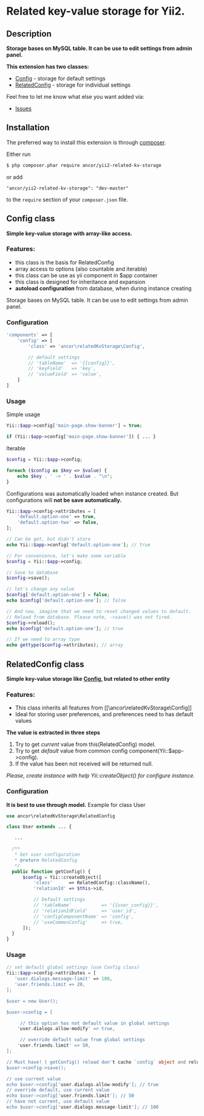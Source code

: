 # Related key-value storage for Yii2.

## Description

**Storage bases on MySQL table. It can be use to edit settings from admin panel.**

**This extension has two classes:**

+ [Config](#config-class) - storage for default settings
+ [RelatedConfig](#relatedconfig-class) - storage for individual settings

Feel free to let me know what else you want added via:

- [Issues](https://github.com/ancor-dev/yii2-related-kv-storage/issues)

## Installation

The preferred way to install this extension is through [composer](http://getcomposer.org/download/).

Either run

```bash
$ php composer.phar require ancor/yii2-related-kv-storage
```

or add

```
"ancor/yii2-related-kv-storage": "dev-master"
```

to the `require` section of your `composer.json` file.

## Config class

**Simple key-value storage with array-like access.**

### Features:

+ this class is the basis for RelatedConfig
+ array access to options (also countable and iterable)
+ this class can be use as yii component in $app container
+ this class is designed for inheritance and expansion
+ **autoload configuration** from database, when during instance creating

Storage bases on MySQL table. It can be use to edit settings from admin panel.

### Configuration

```php
'components' => [
    'config' => [
        'class' => 'ancor\relatedKvStorage\Config',

        // default settings
        // 'tableName'  => '{{config}}',
        // 'keyField'   => 'key',
        // 'valueField' => 'value',
    ]
]
```

### Usage

Simple usage
```php
Yii::$app->config['main-page.show-banner'] = true;

if (Yii::$app->config['main-page.show-banner']) { ... }
```

Iterable
```php
$config = Yii::$app->config;

foreach ($config as $key => $value) {
    echo $key . ' -> ' . $value . "\n";
}
```

Configurations  was automatically loaded when instance created.
But configurations will **not be save automatically.**
```php
Yii::$app->config->attributes = [
    'default.option-one' => true,
    'default.option-two' => false,
];

// Can be get, but didn't store
echo Yii::$app->config['default.option-one']; // true

// For convenience, let's make some variable
$config = Yii::$app->config;

// Save to database
$config->save();

// let's change any value
$config['default.option-one'] = false;
echo $config['default.option-one']; // false

// And now, imagine that we need to reset changed values to default.
// Reload from database. Please note, ->save() was not fired.
$config->reload();
echo $config['default.option-one']; // true

// If we need to array type
echo gettype($config->attributes); // array
```

## RelatedConfig class

**Simple key-value storage like [Config](#config-class), but related to other entity**

### Features:

+ This class inherits all features from [[\ancor\relatedKvStorage\Config]]
+ Ideal for storing user preferences, and preferences need to has default values

**The value is extracted in three steps**

1. Try to get *current* value from this(RelatedConfig) model.
2. Try to get *default* value from common config component(Yii::$app->config).
3. If the value has been not received will be returned null.

*Please, create instance with help Yii::createObject() for configure instance.*

### Configuration

**It is best to use through model.** Example for class User

```php
use ancor\relatedKvStorage\RelatedConfig

class User extends ... {

   ...

  /**
   * Get user configuration
   * @return RelatedConfig
   */
  public function getConfig() {
      $config = Yii::createObject([
          'class'      => RelatedConfig::className(),
          'relationId' => $this->id,

          // Default settings
          // 'tableName'           => '{{user_config}}',
          // 'relationIdField'     => 'user_id',
          // 'configComponentName' => 'config',
          // 'useCommonConfig'     => true,
      ]);
  }
}
```

### Usage

```php
// set default global settings (use Config class)
Yii::$app->config->attributes = [
   'user.dialogs.message-limit' => 100,
   'user.friends.limit => 20,
];

$user = new User();

$user->config = [

     // this option has not default value in global settings
    'user.dialogs.allow-modify' => true,

     // override default value from global settings
    'user.friends.limit' => 50,
];

// Must have! ( getConfig() reload don't cache `config` object and reload every time. So we didn't do it )
$user->config->save();

// use current value
echo $user->config['user.dialogs.allow-modify']; // true
// override default, use current value
echo $user->config['user.friends.limit']; // 50
// have not current, use default value
echo $user->config['user.dialogs.message-limit']; // 100
```